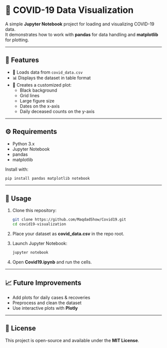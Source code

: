 # 🦠 COVID-19 Data Visualization

A simple **Jupyter Notebook** project for loading and visualizing COVID-19 data.  
It demonstrates how to work with **pandas** for data handling and **matplotlib** for plotting.

---

## 📌 Features
- 📂 Loads data from `covid_data.csv`
- 📊 Displays the dataset in table format
- 🎨 Creates a customized plot:
  - Black background
  - Grid lines
  - Large figure size
  - Dates on the x-axis
  - Daily deceased counts on the y-axis

---

## ⚙️ Requirements
- Python 3.x  
- Jupyter Notebook  
- pandas  
- matplotlib  

Install with:
```bash
pip install pandas matplotlib notebook
````

---

## 🚀 Usage

1. Clone this repository:

   ```bash
   git clone https://github.com/MaqdadShow/Covid19.git
   cd covid19-visualization
   ```
2. Place your dataset as **covid_data.csv** in the repo root.
3. Launch Jupyter Notebook:

   ```bash
   jupyter notebook
   ```
4. Open **Covid19.ipynb** and run the cells.

---

## 📈 Future Improvements

* Add plots for daily cases & recoveries
* Preprocess and clean the dataset
* Use interactive plots with **Plotly**

---

## 📜 License

This project is open-source and available under the **MIT License**.

```
```
